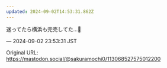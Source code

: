 ```yaml
---
updated: 2024-09-02T14:53:31.862Z
---
```


<p>迷ってたら横浜も完売してた…🥲</p>

&mdash; 2024-09-02 23:53:31 JST

Original URL: https://mastodon.social/@sakuramochi0/113068527575012200
